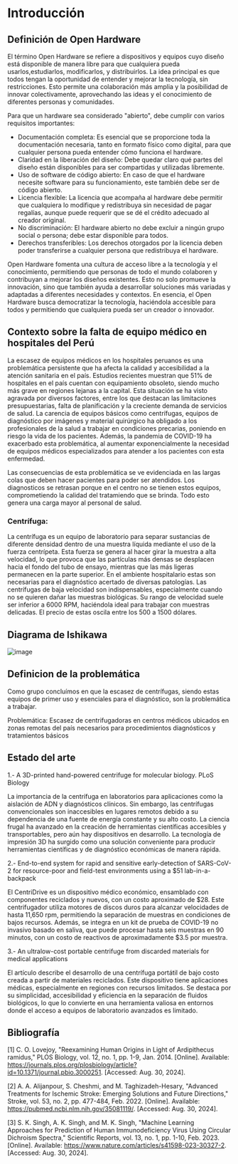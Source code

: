 # Introducción
## Definición de Open Hardware

El término Open Hardware se refiere a dispositivos y equipos cuyo diseño está disponible de manera libre para que cualquiera pueda usarlos,estudiarlos, modificarlos, y distribuirlos. La idea principal es que todos tengan la oportunidad de entender y mejorar la tecnología, sin restricciones. Esto permite una colaboración más amplia y la posibilidad de innovar colectivamente, aprovechando las ideas y el conocimiento de diferentes personas y comunidades.

Para que un hardware sea considerado "abierto", debe cumplir con varios requisitos importantes:

- Documentación completa: Es esencial que se proporcione toda la documentación necesaria, tanto en formato físico como digital, para que cualquier persona pueda entender cómo funciona el hardware.
- Claridad en la liberación del diseño: Debe quedar claro qué partes del diseño están disponibles para ser compartidas y utilizadas libremente.
- Uso de software de código abierto: En caso de que el hardware necesite software para su funcionamiento, este también debe ser de código abierto.
- Licencia flexible: La licencia que acompaña al hardware debe permitir que cualquiera lo modifique y redistribuya sin necesidad de pagar regalías, aunque puede requerir que se dé el crédito adecuado al creador original.
- No discriminación: El hardware abierto no debe excluir a ningún grupo social o persona; debe estar disponible para todos.
- Derechos transferibles: Los derechos otorgados por la licencia deben poder transferirse a cualquier persona que redistribuya el hardware.

Open Hardware fomenta una cultura de acceso libre a la tecnología y el conocimiento, permitiendo que personas de todo el mundo colaboren y contribuyan a mejorar los diseños existentes. Esto no solo promueve la innovación, sino que también ayuda a desarrollar soluciones más variadas y adaptadas a diferentes necesidades y contextos. En esencia, el Open Hardware busca democratizar la tecnología, haciéndola accesible para todos y permitiendo que cualquiera pueda ser un creador o innovador.

[Fuente: https://www.oshwa.org/definition/spanish/]: # 

## Contexto sobre la falta de equipo médico en hospitales del Perú

La escasez de equipos médicos en los hospitales peruanos es una problemática persistente que ha afecta la calidad y accesibilidad a la atención sanitaria en el país. Estudios recientes muestran que 51% de hospitales en el país cuentan con equipamiento obsoleto, siendo mucho más grave en regiones lejanas a la capital. Esta situación se ha visto agravada por diversos factores, entre los que destacan las limitaciones presupuestarias, falta de planificación y la creciente demanda de servicios de salud. La carencia de equipos básicos como centrífugas, equipos de diagnóstico por imágenes y material quirúrgico ha obligado a los profesionales de la salud a trabajar en condiciones precarias, poniendo en riesgo la vida de los pacientes. Además, la pandemia de COVID-19 ha exacerbado esta problemática, al aumentar exponencialmente la necesidad de equipos médicos especializados para atender a los pacientes con esta enfermedad.

Las consecuencias de esta problemática se ve evidenciada en las largas colas que deben hacer pacientes para poder ser atendidos. Los diagnosticos se retrasan porque en el centro no se tienen estos equipos, comprometiendo la calidad del tratamiendo que se brinda. Todo esto genera una carga mayor al personal de salud.

### Centrífuga:

La centrífuga es un equipo de laboratorio para separar sustancias de diferente densidad dentro de una muestra líquida mediante el uso de la fuerza centrípeta. Esta fuerza se genera al hacer girar la muestra a alta velocidad, lo que provoca que las partículas más densas se desplacen hacia el fondo del tubo de ensayo, mientras que las más ligeras permanecen en la parte superior. En el ambiente hospitalario estas son necesarias para el diagnóstico acertado de diversas patologías.
Las centrífugas de baja velocidad son indispensables, especialmente cuando no se quieren dañar las muestras biológicas. Su rango de velocidad suele ser inferior a 6000 RPM, haciéndola ideal para trabajar con muestras delicadas. El precio de estas oscila entre los 500 a 1500 dólares.

## Diagrama de Ishikawa

![image](https://github.com/user-attachments/assets/1249a3db-2ed9-49ef-b094-244577d13870)

## Definicion de la problemática

Como grupo concluímos en que la escasez de centrífugas, siendo estas equipos de primer uso y esenciales para el diagnóstico, son la problemática a trabajar.

Problemática:
Escasez de centrifugadoras en centros médicos ubicados en zonas remotas del país necesarios para procedimientos diagnósticos y tratamientos básicos

## Estado del arte

1.- A 3D-printed hand-powered centrifuge for molecular biology. PLoS Biology

La importancia de la centrífuga en laboratorios para aplicaciones como la aislación de ADN y diagnósticos clínicos. Sin embargo, las centrífugas convencionales son inaccesibles      en lugares remotos debido a su dependencia de una fuente de energía constante y su alto costo. La ciencia frugal ha avanzado en la creación de herramientas científicas              accesibles y transportables, pero aún hay dispositivos en desarrollo. La tecnología de impresión 3D ha surgido como una solución conveniente para producir herramientas           científicas y de diagnóstico económicas de manera rápida.


2.- End-to-end system for rapid and sensitive early-detection of SARS-CoV-2 for resource-poor and field-test environments using a $51 lab-in-a-backpack

El CentriDrive es un dispositivo médico económico, ensamblado con componentes reciclados y nuevos, con un costo aproximado de $28. Este centrifugador utiliza motores de discos duros para alcanzar velocidades de hasta 11,650 rpm, permitiendo la separación de muestras en condiciones de bajos recursos. Además, se integra en un kit de prueba de COVID-19 no invasivo basado en saliva, que puede procesar hasta seis muestras en 90 minutos, con un costo de reactivos de aproximadamente $3.5 por muestra. 


3.- An ultralow-cost portable centrifuge from discarded materials for medical applications

El artículo describe el desarrollo de una centrífuga portátil de bajo costo creada a partir de materiales reciclados. Este dispositivo tiene aplicaciones médicas, especialmente en regiones con recursos limitados. Se destaca por su simplicidad, accesibilidad y eficiencia en la separación de fluidos biológicos, lo que lo convierte en una herramienta valiosa en entornos donde el acceso a equipos de laboratorio avanzados es limitado.


## Bibliografía

[1] C. O. Lovejoy, "Reexamining Human Origins in Light of Ardipithecus ramidus," PLOS Biology, vol. 12, no. 1, pp. 1-9, Jan. 2014. [Online]. Available: https://journals.plos.org/plosbiology/article?id=10.1371/journal.pbio.3000251. [Accessed: Aug. 30, 2024].

[2] A. A. Alijanpour, S. Cheshmi, and M. Taghizadeh-Hesary, "Advanced Treatments for Ischemic Stroke: Emerging Solutions and Future Directions," Stroke, vol. 53, no. 2, pp. 477-484, Feb. 2022. [Online]. Available: https://pubmed.ncbi.nlm.nih.gov/35081119/. [Accessed: Aug. 30, 2024].

[3] S. K. Singh, A. K. Singh, and M. K. Singh, "Machine Learning Approaches for Prediction of Human Immunodeficiency Virus Using Circular Dichroism Spectra," Scientific Reports, vol. 13, no. 1, pp. 1-10, Feb. 2023. [Online]. Available: https://www.nature.com/articles/s41598-023-30327-2. [Accessed: Aug. 30, 2024].
